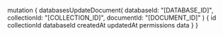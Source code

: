 mutation {
    databasesUpdateDocument(
        databaseId: "[DATABASE_ID]",
        collectionId: "[COLLECTION_ID]",
        documentId: "[DOCUMENT_ID]"
    ) {
        id
        collectionId
        databaseId
        createdAt
        updatedAt
        permissions
        data
    }
}